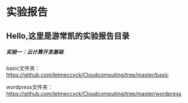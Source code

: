 # 实验报告

## Hello,这里是游常凯的实验报告目录 

##### 实验一：云计算开发基础

basic文件夹：https://github.com/letmeccyck/Cloudcomputing/tree/master/basic

wordpress文件夹：https://github.com/letmeccyck/Cloudcomputing/tree/master/wordpress

